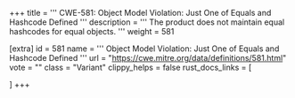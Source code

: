 +++
title = '''
CWE-581: Object Model Violation: Just One of Equals and Hashcode Defined
'''
description	= '''
The product does not maintain equal hashcodes for equal objects.
'''
weight = 581

[extra]
id = 581
name = '''
Object Model Violation: Just One of Equals and Hashcode Defined
'''
url = "https://cwe.mitre.org/data/definitions/581.html"
vote = ""
class = "Variant"
clippy_helps = false
rust_docs_links = [
	
]
+++
